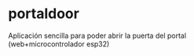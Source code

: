 # portaldoor
Aplicación sencilla para poder abrir la puerta del portal (web+microcontrolador esp32)
